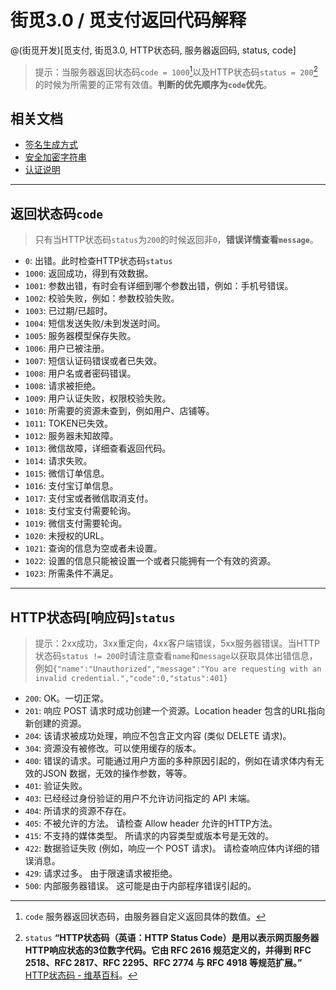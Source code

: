 # 街觅3.0 / 觅支付返回代码解释

@(街觅开发)[觅支付, 街觅3.0, HTTP状态码, 服务器返回码, status, code]

> 提示：当服务器返回状态码`code = 1000`[^code]以及HTTP状态码`status = 200`[^status]的时候为所需要的正常有效值。**判断的优先顺序为`code`优先**。

## 相关文档

- [签名生成方式](https://app.yinxiang.com/shard/s27/nl/1185386039/3183e0ee-4bd1-4638-835b-23471e2f5a9d/)
- [安全加密字符串](https://app.yinxiang.com/shard/s27/nl/1185386039/97eb7d6f-da3a-45a6-a016-b49d4ccab307/)
- [认证说明](https://app.yinxiang.com/shard/s27/nl/1185386039/d10374c1-7184-4a9f-a6a0-bceb47c0ff80/)

-------------------

## 返回状态码`code`

> 只有当HTTP状态码`status`为`200`的时候返回非`0`，**错误详情查看`message`**。

- `0`: 出错。此时检查HTTP状态码`status`
- `1000`: 返回成功，得到有效数据。
- `1001`: 参数出错，有时会有详细到哪个参数出错，例如：手机号错误。
- `1002`: 校验失败，例如：参数校验失败。
- `1003`: 已过期/已超时。
- `1004`: 短信发送失败/未到发送时间。
- `1005`: 服务器模型保存失败。
- `1006`: 用户已被注册。
- `1007`: 短信认证码错误或者已失效。
- `1008`: 用户名或者密码错误。
- `1008`: 请求被拒绝。
- `1009`: 用户认证失败，权限校验失败。
- `1010`: 所需要的资源未查到，例如用户、店铺等。
- `1011`: TOKEN已失效。
- `1012`: 服务器未知故障。
- `1013`: 微信故障，详细查看返回代码。
- `1014`: 请求失败。
- `1015`: 微信订单信息。
- `1016`: 支付宝订单信息。
- `1017`: 支付宝或者微信取消支付。
- `1018`: 支付宝支付需要轮询。
- `1019`: 微信支付需要轮询。
- `1020`: 未授权的URL。
- `1021`: 查询的信息为空或者未设置。
- `1022`: 设置的信息只能被设置一个或者只能拥有一个有效的资源。
- `1023`: 所需条件不满足。

-------------------

## HTTP状态码[响应码]`status`

> 提示：2xx成功，3xx重定向，4xx客户端错误，5xx服务器错误。当HTTP状态码`status != 200`时请注意查看`name`和`message`以获取具体出错信息，例如`{"name":"Unauthorized","message":"You are requesting with an invalid credential.","code":0,"status":401}`

- `200`: OK。一切正常。
- `201`: 响应 POST 请求时成功创建一个资源。Location header 包含的URL指向新创建的资源。
- `204`: 该请求被成功处理，响应不包含正文内容 (类似 DELETE 请求)。
- `304`: 资源没有被修改。可以使用缓存的版本。
- `400`: 错误的请求。可能通过用户方面的多种原因引起的，例如在请求体内有无效的JSON 数据，无效的操作参数，等等。
- `401`: 验证失败。
- `403`: 已经经过身份验证的用户不允许访问指定的 API 末端。
- `404`: 所请求的资源不存在。
- `405`: 不被允许的方法。 请检查 Allow header 允许的HTTP方法。
- `415`: 不支持的媒体类型。 所请求的内容类型或版本号是无效的。
- `422`: 数据验证失败 (例如，响应一个 POST 请求)。 请检查响应体内详细的错误消息。
- `429`: 请求过多。 由于限速请求被拒绝。
- `500`: 内部服务器错误。 这可能是由于内部程序错误引起的。


<!-- 脚注区 -->
[^code]: `code` 服务器返回状态码，由服务器自定义返回具体的数值。

[^status]: `status`  **“HTTP状态码（英语：HTTP Status Code）是用以表示网页服务器HTTP响应状态的3位数字代码。它由 RFC 2616 规范定义的，并得到 RFC 2518、RFC 2817、RFC 2295、RFC 2774 与 RFC 4918 等规范扩展。”** [HTTP状态码 - 维基百科](https://zh.wikipedia.org/wiki/HTTP%E7%8A%B6%E6%80%81%E7%A0%81 "查看HTTP状态码具体定义")。

